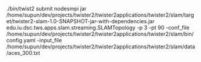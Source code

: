 

./bin/twist2 submit nodesmpi jar /home/supun/dev/projects/twister2/twister2applications/twister2/slam/target/twister2-slam-1.0-SNAPSHOT-jar-with-dependencies.jar edu.iu.dsc.tws.apps.slam.streaming.SLAMTopology -p 3 -pt 90 -conf_file /home/supun/dev/projects/twister2/twister2applications/twister2/slam/bin/config.yaml -input_file /home/supun/dev/projects/twister2/twister2applications/twister2/slam/data/aces_300.txt
